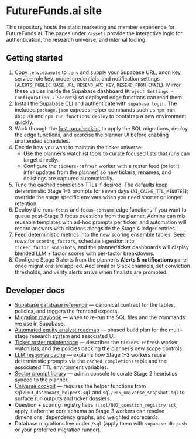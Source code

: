 # FutureFunds.ai site

This repository hosts the static marketing and member experience for FutureFunds.ai. The
pages under `/assets` provide the interactive logic for authentication, the research
universe, and internal tooling.

## Getting started

1. Copy `.env.example` to `.env` and supply your Supabase URL, anon key,
   service role key, model credentials, and notification settings
   (`ALERTS_PUBLIC_BASE_URL`, `RESEND_API_KEY`, `RESEND_FROM_EMAIL`). Mirror
   these values inside the Supabase dashboard (`Project Settings →
   Configuration → Secrets`) so deployed edge functions can read them.
2. Install the [Supabase CLI](https://supabase.com/docs/reference/cli/overview)
   and authenticate with `supabase login`. The included `package.json` exposes
   helper commands such as `npm run db:push` and `npm run functions:deploy` to
   bootstrap a new environment quickly.
3. Work through the [first run checklist](docs/first-run-checklist.md) to apply
   the SQL migrations, deploy the edge functions, and exercise the planner UI
   before enabling unattended schedules.
4. Decide how you want to maintain the ticker universe:
   - Use the planner’s watchlist tools to curate focused lists that runs can
     target directly.
   - Configure the `tickers-refresh` worker with a roster feed (or let it infer
     updates from the planner) so new tickers, renames, and delistings are
     captured automatically.
5. Tune the cached completion TTLs if desired. The defaults keep deterministic
   Stage 1–3 prompts for seven days (`AI_CACHE_TTL_MINUTES`); override the stage
   specific env vars when you need shorter or longer retention.
6. Deploy the `runs-focus` and `focus-consume` edge functions if you want to queue
   post–Stage 3 focus questions from the planner. Admins can mix reusable templates
   with ad-hoc prompts per ticker, and automation will record answers with citations
   alongside the Stage 4 ledger entries.
7. Feed deterministic metrics into the new scoring ensemble tables. Seed rows for
   `scoring_factors`, schedule ingestion into `ticker_factor_snapshots`, and the
   planner/ticker dashboards will display blended LLM + factor scores with per-factor
   breakdowns.
8. Configure Stage 3 alerts from the planner’s **Alerts & notifications** panel
   once migrations are applied. Add email or Slack channels, set conviction
   thresholds, and verify alerts arrive when finalists are promoted.

## Developer docs

- [Supabase database reference](docs/supabase-schema.md) — canonical contract for the
  tables, policies, and triggers the frontend expects.
- [Migration playbook](docs/migration-playbook.md) — when to re-run the SQL files and
  the commands we use in Supabase.
- [Automated equity analyst roadmap](docs/equity-analyst-roadmap.md) — phased build plan for the
  multi-stage research system and associated UI.
- [Ticker roster maintenance](docs/supabase-schema.md#tickers) — describes the
  `tickers-refresh` worker, watchlists, and the policies backing the planner’s
  new scope controls.
- [LLM response cache](docs/supabase-schema.md#cached_completions) — explains how
  Stage 1–3 workers reuse deterministic prompts via the `cached_completions`
  table and the associated TTL environment variables.
- [Sector prompt library](sectors.html) — admin console to curate Stage 2 heuristics synced to the planner.
- [Universe cockpit](universe.html) — requires the helper functions from `sql/003_dashboard_helpers.sql`
  and `sql/005_universe_snapshot.sql` to surface run outputs and ticker dossiers.
- Question + scoring registry lives in `sql/007_question_registry.sql`; apply it after the
  core schema so Stage&nbsp;3 workers can resolve dimensions, dependency graphs, and
  weighted scorecards.
- Database migrations live under `/sql` (apply them with `supabase db push` or your preferred
  migration runner).
